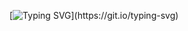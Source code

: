[![Typing SVG](https://readme-typing-svg.demolab.com/?lines=Front+End+developer;)](https://git.io/typing-svg)
